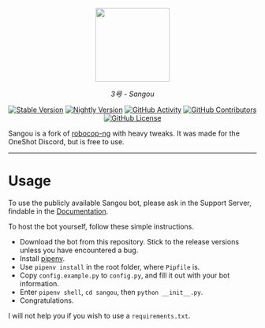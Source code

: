 <p align="center">
    <a href="https://3gou.0ccu.lt"><picture><img width="150px" src="https://raw.githubusercontent.com/vrnavi/sangou/master/sangou/assets/sangou.png"></picture></a>
</p>
<p align="center"><i>3号 - Sangou</i></p>

<p align="center"><a href="https://github.com/vrnavi/sangou/releases/latest"><img alt="Stable Version" src="https://img.shields.io/badge/Stable-0.3.2-cyan?labelColor=black"></a> <a href="https://codeload.github.com/vrnavi/sangou/zip/refs/heads/master"><img alt="Nightly Version" src="https://img.shields.io/badge/Nightly-0.3.2-lightpink?labelColor=white"></a> <a href="https://github.com/vrnavi/sangou/commits/master/"><img alt="GitHub Activity" src="https://img.shields.io/github/commit-activity/w/vrnavi/sangou?logo=github&color=white&labelColor=black&label=Commits"></a> <a href="https://github.com/vrnavi/sangou/graphs/contributors"><img alt="GitHub Contributors" src="https://img.shields.io/github/contributors/vrnavi/sangou?color=lightpink&labelColor=white&label=Contribs"></a> <a href="https://github.com/vrnavi/sangou/blob/master/LICENSE"><img alt="GitHub License" src="https://img.shields.io/github/license/vrnavi/sangou?color=cyan&labelColor=black&label=License"></a></p>


Sangou is a fork of [robocop-ng](https://github.com/reswitched/robocop-ng) with heavy tweaks. It was made for the OneShot Discord, but is free to use. 

---

# Usage

To use the publicly available Sangou bot, please ask in the Support Server, findable in the [Documentation](https://3gou.0ccu.lt/).

To host the bot yourself, follow these simple instructions.

- Download the bot from this repository. Stick to the release versions unless you have encountered a bug.
- Install [pipenv](https://pipenv.pypa.io/en/latest/).
- Use `pipenv install` in the root folder, where `Pipfile` is.
- Copy `config.example.py` to `config.py`, and fill it out with your bot information.
- Enter `pipenv shell`, `cd sangou`, then `python __init__.py`.
- Congratulations.

I will not help you if you wish to use a `requirements.txt`.
